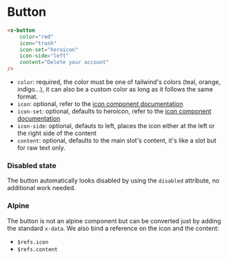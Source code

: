 # Button

```html
<x-button
    color="red"
    icon="trash"
    icon-set="heroicon"
    icon-side="left"
    content="Delete your account"
/>
```

* `color`: required, the color must be one of tailwind's colors (teal, orange, indigo...), it can also be a custom color as long as it follows the same format.
* `icon`: optional, refer to the [icon component documentation]()
* `icon-set`:  optional, defaults to heroicon, refer to the [icon component documentation]()
* `icon-side`: optional, defauts to left, places the icon either at the left or the right side of the content
* `content`: optional, defaults to the main slot's content, it's like a slot but for raw text only.

### Disabled state
The button automatically looks disabled by using the `disabled` attribute, no additional work needed.

### Alpine
The button is not an alpine component but can be converted just by adding the standard `x-data`. We also bind a reference on the icon and the content:

* `$refs.icon`
* `$refs.content`